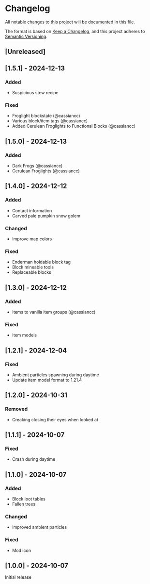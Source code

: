 # Changelog
All notable changes to this project will be documented in this file.

The format is based on [Keep a Changelog](https://keepachangelog.com/en/1.0.0/),
and this project adheres to [Semantic Versioning](https://semver.org/spec/v2.0.0.html).

## [Unreleased]

## [1.5.1] - 2024-12-13
### Added
- Suspicious stew recipe

### Fixed
- Froglight blockstate (@cassiancc)
- Various block/item tags (@cassiancc)
- Added Cerulean Froglights to Functional Blocks (@cassiancc)

## [1.5.0] - 2024-12-13
### Added
- Dark Frogs (@cassiancc)
- Cerulean Froglights (@cassiancc)

## [1.4.0] - 2024-12-12
### Added
- Contact information
- Carved pale pumpkin snow golem

### Changed
- Improve map colors

### Fixed
- Enderman holdable block tag
- Block mineable tools
- Replaceable blocks

## [1.3.0] - 2024-12-12
### Added
- Items to vanilla item groups (@cassiancc)

### Fixed
- Item models

## [1.2.1] - 2024-12-04
### Fixed
- Ambient particles spawning during daytime
- Update item model format to 1.21.4

## [1.2.0] - 2024-10-31
### Removed
- Creaking closing their eyes when looked at

## [1.1.1] - 2024-10-07
### Fixed
- Crash during daytime

## [1.1.0] - 2024-10-07
### Added
- Block loot tables
- Fallen trees

### Changed
- Improved ambient particles

### Fixed
- Mod icon

## [1.0.0] - 2024-10-07
Initial release